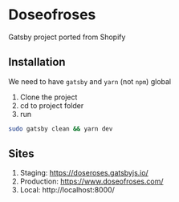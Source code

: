# Doseofroses

Gatsby project ported from Shopify

## Installation

We need to have `gatsby` and `yarn` (not `npm`) global
1. Clone the project
2. cd to project folder
3. run 

```bash
sudo gatsby clean && yarn dev
```

## Sites

1. Staging: https://doseroses.gatsbyjs.io/
2. Production: https://www.doseofroses.com/
3. Local: http://localhost:8000/
